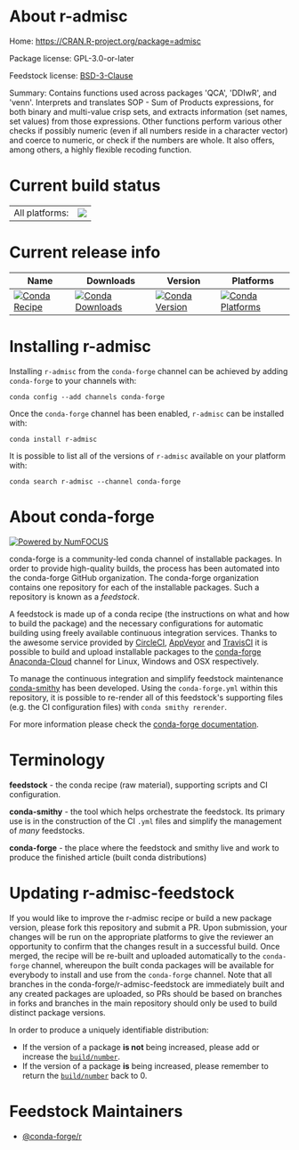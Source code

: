 About r-admisc
==============

Home: https://CRAN.R-project.org/package=admisc

Package license: GPL-3.0-or-later

Feedstock license: [BSD-3-Clause](https://github.com/conda-forge/r-admisc-feedstock/blob/master/LICENSE.txt)

Summary: Contains functions used across packages 'QCA', 'DDIwR', and 'venn'. Interprets and translates SOP - Sum of Products expressions, for both binary and multi-value crisp sets, and extracts information (set names, set values) from those expressions. Other functions perform various other checks if possibly numeric (even if all numbers reside in a character vector) and coerce to numeric, or check if the numbers are whole. It also offers, among others, a highly flexible recoding function.

Current build status
====================


<table><tr><td>All platforms:</td>
    <td>
      <a href="https://dev.azure.com/conda-forge/feedstock-builds/_build/latest?definitionId=8711&branchName=master">
        <img src="https://dev.azure.com/conda-forge/feedstock-builds/_apis/build/status/r-admisc-feedstock?branchName=master">
      </a>
    </td>
  </tr>
</table>

Current release info
====================

| Name | Downloads | Version | Platforms |
| --- | --- | --- | --- |
| [![Conda Recipe](https://img.shields.io/badge/recipe-r--admisc-green.svg)](https://anaconda.org/conda-forge/r-admisc) | [![Conda Downloads](https://img.shields.io/conda/dn/conda-forge/r-admisc.svg)](https://anaconda.org/conda-forge/r-admisc) | [![Conda Version](https://img.shields.io/conda/vn/conda-forge/r-admisc.svg)](https://anaconda.org/conda-forge/r-admisc) | [![Conda Platforms](https://img.shields.io/conda/pn/conda-forge/r-admisc.svg)](https://anaconda.org/conda-forge/r-admisc) |

Installing r-admisc
===================

Installing `r-admisc` from the `conda-forge` channel can be achieved by adding `conda-forge` to your channels with:

```
conda config --add channels conda-forge
```

Once the `conda-forge` channel has been enabled, `r-admisc` can be installed with:

```
conda install r-admisc
```

It is possible to list all of the versions of `r-admisc` available on your platform with:

```
conda search r-admisc --channel conda-forge
```


About conda-forge
=================

[![Powered by NumFOCUS](https://img.shields.io/badge/powered%20by-NumFOCUS-orange.svg?style=flat&colorA=E1523D&colorB=007D8A)](http://numfocus.org)

conda-forge is a community-led conda channel of installable packages.
In order to provide high-quality builds, the process has been automated into the
conda-forge GitHub organization. The conda-forge organization contains one repository
for each of the installable packages. Such a repository is known as a *feedstock*.

A feedstock is made up of a conda recipe (the instructions on what and how to build
the package) and the necessary configurations for automatic building using freely
available continuous integration services. Thanks to the awesome service provided by
[CircleCI](https://circleci.com/), [AppVeyor](https://www.appveyor.com/)
and [TravisCI](https://travis-ci.com/) it is possible to build and upload installable
packages to the [conda-forge](https://anaconda.org/conda-forge)
[Anaconda-Cloud](https://anaconda.org/) channel for Linux, Windows and OSX respectively.

To manage the continuous integration and simplify feedstock maintenance
[conda-smithy](https://github.com/conda-forge/conda-smithy) has been developed.
Using the ``conda-forge.yml`` within this repository, it is possible to re-render all of
this feedstock's supporting files (e.g. the CI configuration files) with ``conda smithy rerender``.

For more information please check the [conda-forge documentation](https://conda-forge.org/docs/).

Terminology
===========

**feedstock** - the conda recipe (raw material), supporting scripts and CI configuration.

**conda-smithy** - the tool which helps orchestrate the feedstock.
                   Its primary use is in the construction of the CI ``.yml`` files
                   and simplify the management of *many* feedstocks.

**conda-forge** - the place where the feedstock and smithy live and work to
                  produce the finished article (built conda distributions)


Updating r-admisc-feedstock
===========================

If you would like to improve the r-admisc recipe or build a new
package version, please fork this repository and submit a PR. Upon submission,
your changes will be run on the appropriate platforms to give the reviewer an
opportunity to confirm that the changes result in a successful build. Once
merged, the recipe will be re-built and uploaded automatically to the
`conda-forge` channel, whereupon the built conda packages will be available for
everybody to install and use from the `conda-forge` channel.
Note that all branches in the conda-forge/r-admisc-feedstock are
immediately built and any created packages are uploaded, so PRs should be based
on branches in forks and branches in the main repository should only be used to
build distinct package versions.

In order to produce a uniquely identifiable distribution:
 * If the version of a package **is not** being increased, please add or increase
   the [``build/number``](https://conda.io/docs/user-guide/tasks/build-packages/define-metadata.html#build-number-and-string).
 * If the version of a package **is** being increased, please remember to return
   the [``build/number``](https://conda.io/docs/user-guide/tasks/build-packages/define-metadata.html#build-number-and-string)
   back to 0.

Feedstock Maintainers
=====================

* [@conda-forge/r](https://github.com/conda-forge/r/)

